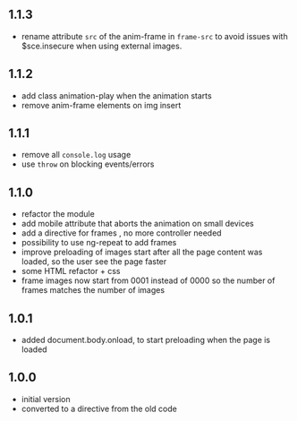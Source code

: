 ## 1.1.3
- rename attribute `src` of the anim-frame in `frame-src` 
to avoid issues with $sce.insecure when using external images.

## 1.1.2
- add class animation-play when the animation starts 
- remove anim-frame elements on img insert

## 1.1.1
- remove all `console.log` usage
- use `throw` on blocking events/errors

## 1.1.0
- refactor the module
- add mobile attribute that aborts the animation on small devices 
- add a directive for frames , no more controller needed 
- possibility to use ng-repeat to add frames 
- improve preloading of images start after all the page content was loaded, so the user see the page faster 
- some HTML refactor + css
- frame images now start from 0001 instead of 0000 so the number of frames matches the number of images

## 1.0.1
- added document.body.onload, to start preloading when the page is loaded

## 1.0.0
- initial version
- converted to a directive from the old code